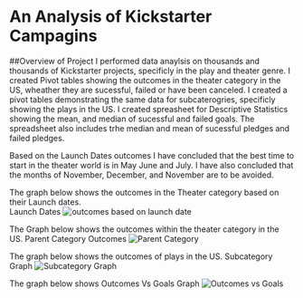 # An Analysis of Kickstarter Campagins
##Overview of Project
I performed data anaylsis on thousands and thousands of Kickstarter projects, specificly in the play and theater genre. I created Pivot tables showing the outcomes in the theater category in the US, wheather they are sucessful, failed or have been canceled. I created a pivot tables demonstrating the  same data for subcaterogries, specificly showing the plays in the US. I created spreasheet for Descriptive Statistics showing the mean, and median of sucessful and failed goals. The spreadsheet also includes trhe median and mean of sucessful pledges and failed pledges.

Based on the Launch Dates outcomes I have concluded that the best time to start in the theater world is in May June and July. I have also concluded that the months of November, December, and November are to be avoided.



The graph below shows the outcomes in the Theater category based on their Launch dates.  
Launch Dates
![outcomes based on launch date](file:///C:/Users/yang3/Desktop/KU%20Data/outcomes%20based%20on%20launch%20date.png)

The Graph below shows the outcomes within the theater category in the US.
Parent Category Outcomes
![Parent Category](file:///C:/Users/yang3/Desktop/KU%20Data/Parent%20Category.png)

The graph below shows the outcomes of plays in the US.
Subcategory Graph
![Subcategory Graph](file:///C:/Users/yang3/Desktop/KU%20Data/Subcategory.png)

The graph below shows 
Outcomes Vs Goals Graph
![Outcomes vs Goals](file:///C:/Users/yang3/Desktop/KU%20Data/outcomes%20vs%20Goals.png)

